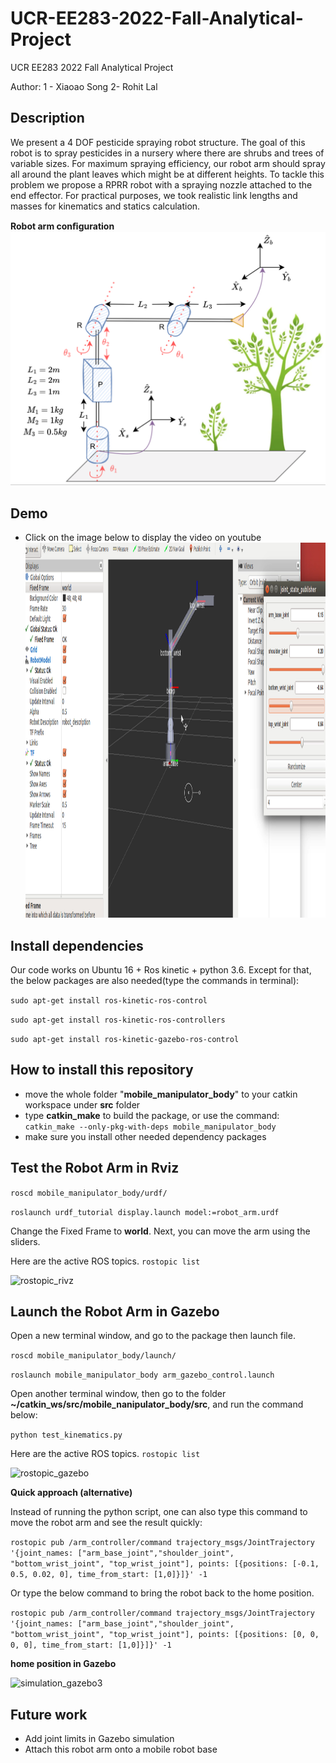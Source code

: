 # UCR-EE283-2022-Fall-Analytical-Project
UCR EE283 2022 Fall Analytical Project

Author: 1 - Xiaoao Song  2- Rohit Lal 

## Description
We present a 4 DOF pesticide spraying robot structure. The goal of this robot is to spray pesticides in a nursery where there are shrubs and trees of variable sizes. For maximum spraying efficiency, our robot arm should spray all around the plant leaves which might be at different heights. To tackle this problem we propose a RPRR robot with a spraying nozzle attached to the end effector. For practical purposes, we took realistic link lengths and masses for kinematics and statics calculation.


****Robot arm conﬁguration****
![testapriltagdetector](https://github.com/lineojcd/UCR-EE283-2022-Fall-Analytical-Project/blob/main/img/config.png)


## Demo
* Click on the image below to display the video on youtube
<a href="https://www.youtube.com/watch?v=Z8zErxgSJNk" target="_blank"><img src="https://github.com/lineojcd/UCR-EE283-2022-Fall-Analytical-Project/blob/main/img/simulation.png" 
alt="IMAGE ALT TEXT HERE" width="1299" height="600"  /></a>

## Install dependencies
Our code works on Ubuntu 16 + Ros kinetic + python 3.6. Except for that, the below packages are also needed(type the commands in terminal):

```sudo apt-get install ros-kinetic-ros-control```

```sudo apt-get install ros-kinetic-ros-controllers```

```sudo apt-get install ros-kinetic-gazebo-ros-control```

## How to install this repository
* move the whole folder "**mobile_manipulator_body**" to your catkin workspace under **src** folder
* type ****catkin_make**** to build the package, or use the command:
```catkin_make --only-pkg-with-deps mobile_manipulator_body```
* make sure you install other needed dependency packages

## Test the Robot Arm in Rviz
```roscd mobile_manipulator_body/urdf/```

```roslaunch urdf_tutorial display.launch model:=robot_arm.urdf```

Change the Fixed Frame to **world**. Next, you can move the arm using the sliders.

Here are the active ROS topics. ```rostopic list```

![rostopic_rivz](https://github.com/lineojcd/UCR-EE283-2022-Fall-Analytical-Project/blob/main/img/rostopic_rivz.png)


## Launch the Robot Arm in Gazebo
Open a new terminal window, and go to the package then launch file.

```roscd mobile_manipulator_body/launch/```

```roslaunch mobile_manipulator_body arm_gazebo_control.launch```

Open another terminal window, then go to the folder **~/catkin_ws/src/mobile_nanipulator_body/src**, and run the command below:

```python test_kinematics.py```

Here are the active ROS topics. ```rostopic list```

![rostopic_gazebo](https://github.com/lineojcd/UCR-EE283-2022-Fall-Analytical-Project/blob/main/img/rostopic_gazebo.png)

****Quick approach (alternative)****

Instead of running the python script, one can also type this command to move the robot arm and see the result quickly:

```rostopic pub /arm_controller/command trajectory_msgs/JointTrajectory '{joint_names: ["arm_base_joint","shoulder_joint", "bottom_wrist_joint", "top_wrist_joint"], points: [{positions: [-0.1, 0.5, 0.02, 0], time_from_start: [1,0]}]}' -1```

Or type the below command to bring the robot back to the home position.

```rostopic pub /arm_controller/command trajectory_msgs/JointTrajectory '{joint_names: ["arm_base_joint","shoulder_joint", "bottom_wrist_joint", "top_wrist_joint"], points: [{positions: [0, 0, 0, 0], time_from_start: [1,0]}]}' -1```

****home position in Gazebo****

![simulation_gazebo3](https://github.com/lineojcd/UCR-EE283-2022-Fall-Analytical-Project/blob/main/img/simulation_gazebo3.png)

## Future work
* Add joint limits in Gazebo simulation 
* Attach this robot arm onto a mobile robot base
 
